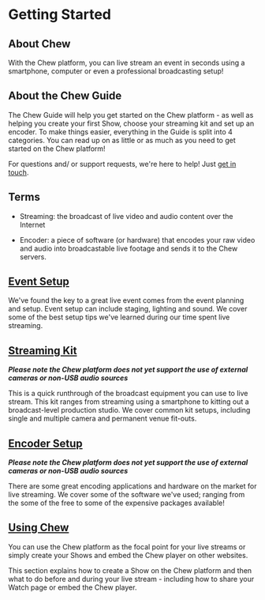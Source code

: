 # Getting Started

## About Chew

With the Chew platform, you can live stream an event in seconds using a smartphone, computer or even a professional broadcasting setup!

## About the Chew Guide

The Chew Guide will help you get started on the Chew platform - as well as helping you create your first Show, choose your streaming kit and set up an encoder. To make things easier, everything in the Guide is split into 4 categories. You can read up on as little or as much as you need to get started on the Chew platform!

For questions and/ or support requests, we're here to help! Just [get in touch](http://chew.tv/guide/help_and_support).

## Terms

 - Streaming: the broadcast of live video and audio content over the Internet

 - Encoder: a piece of software (or hardware) that encodes your raw video and audio into broadcastable live footage and sends it to the Chew servers.

## [Event Setup](http://chew.tv/guide/event_setup/getting_started)

We've found the key to a great live event comes from the event planning and setup. Event setup can include staging, lighting and sound. We cover some of the best setup tips we've learned during our time spent live streaming. 

## [Streaming Kit](http://chew.tv/guide/streaming_kit/getting_started)

_**Please note the Chew platform does not yet support the use of external cameras or non-USB audio sources**_

This is a quick runthrough of the broadcast equipment you can use to live stream. This kit ranges from streaming using a smartphone to kitting out a broadcast-level production studio. We cover common kit setups, including single and multiple camera and permanent venue fit-outs.

## [Encoder Setup](http://chew.tv/guide/encoder_setup/getting_started)

_**Please note the Chew platform does not yet support the use of external cameras or non-USB audio sources**_

There are some great encoding applications and hardware on the market for live streaming. We cover some of the software we've used; ranging from the some of the free to some of the expensive packages available!

## [Using Chew](http://chew.tv/guide/using_chew/getting_started)

You can use the Chew platform as the focal point for your live streams or simply create your Shows and embed the Chew player on other websites. 

This section explains how to create a Show on the Chew platform and then what to do before and during your live stream - including how to share your Watch page or embed the Chew player.
